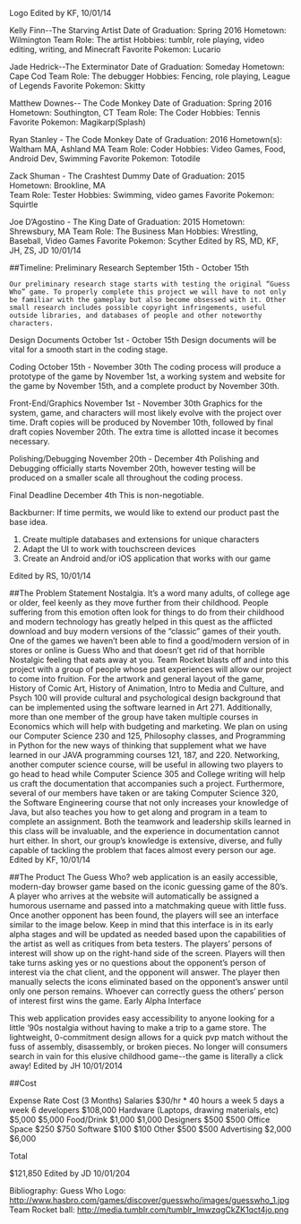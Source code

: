 
Logo Edited by KF, 10/01/14


Kelly Finn--The Starving Artist
Date of Graduation: 		Spring 2016
Hometown: 			Wilmington
Team Role: 			The artist
Hobbies: 			tumblr, role playing, video editing, writing, and Minecraft
Favorite Pokemon: 		Lucario

Jade Hedrick--The Exterminator
Date of Graduation: 		Someday
Hometown: 			Cape Cod
Team Role: 			The debugger
Hobbies: 			Fencing, role playing, League of Legends
Favorite Pokemon: 		Skitty

Matthew Downes-- The Code Monkey
Date of Graduation: 		Spring 2016
Hometown: 			Southington, CT
Team Role: 			The Coder
Hobbies: 			Tennis
Favorite Pokemon: 		Magikarp(Splash)

Ryan Stanley - The Code Monkey
Date of Graduation:		2016
Hometown(s):			Waltham MA, Ashland MA
Team Role:			Coder
Hobbies:			Video Games, Food, Android Dev, Swimming
Favorite Pokemon:		Totodile

Zack Shuman - The Crashtest Dummy
Date of Graduation:	            2015	
Hometown:		            Brookline, MA	
Team Role:			Tester
Hobbies:			Swimming, video games
Favorite Pokemon:		Squirtle

Joe D’Agostino - The King
Date of Graduation: 	            2015
Hometown: 		            Shrewsbury, MA
Team Role: 		            The Business Man
Hobbies:			Wrestling, Baseball, Video Games
Favorite Pokemon:		Scyther 
Edited by RS, MD, KF, JH, ZS, JD
10/01/14



##Timeline:
Preliminary Research						September 15th - October 15th

	Our preliminary research stage starts with testing the original “Guess Who” game. To properly complete this project we will have to not only be familiar with the gameplay but also become obsessed with it. Other small research includes possible copyright infringements, useful outside libraries, and databases of people and other noteworthy characters.
	
Design Documents						October 1st - October 15th
	Design documents will be vital for a smooth start in the coding stage.
	
Coding								October 15th - November 30th
	The coding process will produce a prototype of the game by November 1st, a working system and website for the game by November 15th, and a complete product by November 30th.
	
Front-End/Graphics						November 1st - November 30th
	Graphics for the system, game, and characters will most likely evolve with the project over time. Draft copies will be produced by November 10th, followed by final draft copies November 20th. The extra time is allotted incase it becomes necessary.
	
Polishing/Debugging						November 20th - December 4th
	Polishing and Debugging officially starts November 20th, however testing will be produced on a smaller scale all throughout the coding process.
	
Final Deadline							December 4th
	This is non-negotiable.
	
Backburner:
	If time permits, we would like to extend our product past the base idea.
1. Create multiple databases and extensions for unique characters
2. Adapt the UI to work with touchscreen devices
3. Create an Android and/or iOS application that works with our game

Edited by RS, 10/01/14


##The Problem Statement
Nostalgia. It’s a word many adults, of college age or older, feel keenly as they move further from their childhood. People suffering from this emotion often look for things to do from their childhood and modern technology has greatly helped in this quest as the afflicted download and buy modern versions of the “classic” games of their youth. One of the games we haven’t been able to find a good/modern version of in stores or online is Guess Who and that doesn’t get rid of that horrible Nostalgic feeling that eats away at you.
Team Rocket blasts off and into this project with a group of people whose past experiences will allow our project to come into fruition. For the artwork and general layout of the game, History of Comic Art, History of Animation, Intro to Media and Culture, and Psych 100 will provide cultural and psychological design background that can be implemented using the software learned in Art 271. Additionally, more than one member of the group have taken multiple courses in Economics which will help with budgeting and marketing. We plan on using our Computer Science 230 and 125, Philosophy classes, and Programming in Python for the new ways of thinking that supplement what we have learned in our JAVA programming courses 121, 187, and 220. Networking, another computer science course, will be useful in allowing two players to go head to head while Computer Science 305 and College writing will help us craft the documentation that accompanies such a project. Furthermore, several of our members have taken or are taking Computer Science 320, the Software Engineering course that not only increases your knowledge of Java, but also teaches you how to get along and program in a team to complete an assignment. Both the teamwork and leadership skills learned in this class will be invaluable, and the experience in documentation cannot hurt either.
In short, our group’s knowledge is extensive, diverse, and fully capable of tackling the problem that faces almost every person our age.
Edited by KF, 10/01/14

##The Product
The Guess Who? web application is an easily accessible, modern-day browser game based on the iconic guessing game of the 80’s. A player who arrives at the website will automatically be assigned a humorous username and passed into a matchmaking queue with little fuss.
Once another opponent has been found, the players will see an interface similar to the image below. Keep in mind that this interface is in its early alpha stages and will be updated as needed based upon the capabilities of the artist as well as critiques from beta testers. The players’ persons of interest will show up on the right-hand side of the screen. Players will then take turns asking yes or no questions about the opponent’s person of interest via the chat client, and the opponent will answer. The player then manually selects the icons eliminated based on the opponent’s answer until only one person remains. Whoever can correctly guess the others’ person of interest first wins the game.
Early Alpha Interface

This web application provides easy accessibility to anyone looking for a little ‘90s nostalgia without having to make a trip to a game store. The lightweight, 0-commitment design allows for a quick pvp match without the fuss of assembly, disassembly, or broken pieces. No longer will consumers search in vain for this elusive childhood game--the game is literally a click away!
Edited by JH
10/01/2014


##Cost

Expense
Rate
Cost (3 Months)
Salaries
$30/hr * 40 hours a week 5 days a week                      	6 developers
$108,000
Hardware (Laptops, drawing materials, etc)
$5,000
$5,000
Food/Drink
$1,000
$1,000
Designers
$500
$500
Office Space
$250
$750
Software
$100
$100
Other
$500
$500
Advertising
$2,000
$6,000
 
 
 
Total
 
$121,850
								Edited by JD 10/01/204






Bibliography:
Guess Who Logo: http://www.hasbro.com/games/discover/guesswho/images/guesswho_1.jpg
Team Rocket ball: http://media.tumblr.com/tumblr_lmwzqgCkZK1qct4jo.png 
